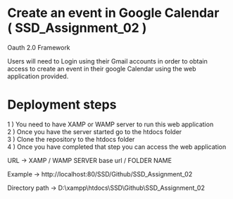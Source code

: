 # Create an event in Google Calendar <br/> ( SSD_Assignment_02 )
Oauth 2.0 Framework

Users will need to Login using their Gmail accounts in order to obtain access to create an event in their google Calendar using the web application provided.
<br/>
# Deployment steps <br/>
1 ) You need to have XAMP or WAMP server to run this web application<br/>
2 ) Once you have the server started go to the htdocs folder<br/>
3 ) Clone the repository to the htdocs folder<br/>
4 ) Once you have completed that step you can access the web application <br/>

URL -> XAMP / WAMP SERVER base url / FOLDER NAME

Example -> http://localhost:80/SSD/Github/SSD_Assignment_02

Directory path -> D:\xampp\htdocs\SSD\Github\SSD_Assignment_02
